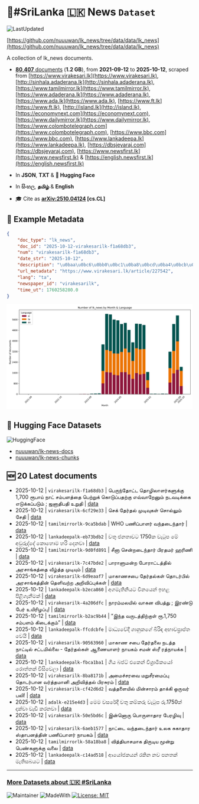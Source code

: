 # 📄#SriLanka 🇱🇰 News `Dataset`

![LastUpdated](https://img.shields.io/badge/last_updated-2025--10--12_14:16:13-green)

[https://github.com/nuuuwan/lk_news/tree/data/data/lk_news](https://github.com/nuuuwan/lk_news/tree/data/data/lk_news)

A collection of lk_news documents.

- [**80,407** documents](https://github.com/nuuuwan/lk_news/tree/data/data/lk_news) (**1.2 GB**), from **2021-09-12** to **2025-10-12**, scraped from [https://www.virakesari.lk](https://www.virakesari.lk), [http://sinhala.adaderana.lk](http://sinhala.adaderana.lk), [https://www.tamilmirror.lk](https://www.tamilmirror.lk), [https://www.adaderana.lk](https://www.adaderana.lk), [https://www.ada.lk](https://www.ada.lk), [https://www.ft.lk](https://www.ft.lk), [http://island.lk](http://island.lk), [https://economynext.com](https://economynext.com), [https://www.dailymirror.lk](https://www.dailymirror.lk), [https://www.colombotelegraph.com](https://www.colombotelegraph.com), [https://www.bbc.com](https://www.bbc.com), [https://www.lankadeepa.lk](https://www.lankadeepa.lk), [https://dbsjeyaraj.com](https://dbsjeyaraj.com), [https://www.newsfirst.lk](https://www.newsfirst.lk) & [https://english.newsfirst.lk](https://english.newsfirst.lk)

- In **JSON**, **TXT** & **🤗 Hugging Face**

- In **සිංහල**, **தமிழ்** & **English**

- 🎓 Cite as **[arXiv:2510.04124](https://arxiv.org/abs/2510.04124) [cs.CL]**

## 📝 Example Metadata

```json
{
    "doc_type": "lk_news",
    "doc_id": "2025-10-12-virakesarilk-f1a68db3",
    "num": "virakesarilk-f1a68db3",
    "date_str": "2025-10-12",
    "description": "\u0baa\u0bc6\u0bb0\u0bc1\u0ba8\u0bcd\u0ba4\u0bcb\u0b9f\u0bcd\u0b9f \u0ba4\u0bca\u0bb4\u0bbf\u0bb2\u0bbe\u0bb3\u0bb0\u0bcd\u0b95\u0bb3\u0bc1\u0b95\u0bcd\u0b95\u0bc1 1,700 \u0bb0\u0bc2\u0baa\u0bbe\u0baf\u0bcd \u0ba8\u0bbe\u0b9f\u0bcd \u0b9a\u0bae\u0bcd\u0baa\u0bb3\u0ba4\u0bcd\u0ba4\u0bc8 \u0baa\u0bc6\u0bb1\u0bcd\u0bb1\u0bc1\u0b95\u0bcd \u0b95\u0bca\u0b9f\u0bc1\u0baa\u0bcd\u0baa\u0ba4\u0bb1\u0bcd\u0b95\u0bc1 \u0b8e\u0bb5\u0bcd\u0bb5\u0bbe\u0bb1\u0bc7\u0ba9\u0bc1\u0bae\u0bcd \u0ba8\u0b9f\u0bb5\u0b9f\u0bbf\u0b95\u0bcd\u0b95\u0bc8 \u0b8e\u0b9f\u0bc1\u0b95\u0bcd\u0b95\u0baa\u0bcd\u0baa\u0b9f\u0bc1\u0bae\u0bcd ; \u0b9c\u0ba9\u0bbe\u0ba4\u0bbf\u0baa\u0ba4\u0bbf \u0b89\u0bb1\u0bc1\u0ba4\u0bbf",
    "url_metadata": "https://www.virakesari.lk/article/227542",
    "lang": "ta",
    "newspaper_id": "virakesarilk",
    "time_ut": 1760258280.0
}
```

![Chart](https://raw.githubusercontent.com/nuuuwan/lk_news/refs/heads/data/data/lk_news/docs_by_month_and_lang.png)

## 🤗 Hugging Face Datasets

![HuggingFace](https://img.shields.io/badge/-HuggingFace-FDEE21?style=for-the-badge&logo=HuggingFace)

- [nuuuwan/lk-news-docs](https://huggingface.co/datasets/nuuuwan/lk-news-docs)
- [nuuuwan/lk-news-chunks](https://huggingface.co/datasets/nuuuwan/lk-news-chunks)

## 🆕 20 Latest documents

- 2025-10-12 | `virakesarilk-f1a68db3` | பெருந்தோட்ட தொழிலாளர்களுக்கு 1,700 ரூபாய் நாட் சம்பளத்தை பெற்றுக் கொடுப்பதற்கு எவ்வாறேனும் நடவடிக்கை எடுக்கப்படும் ; ஜனாதிபதி உறுதி | [data](https://github.com/nuuuwan/lk_news/tree/data/data/lk_news/2020s/2025/2025-10-12-virakesarilk-f1a68db3)
- 2025-10-12 | `virakesarilk-6cf29e33` | செக் தேர்தல் முடிவுகள் சொல்லும் சேதி | [data](https://github.com/nuuuwan/lk_news/tree/data/data/lk_news/2020s/2025/2025-10-12-virakesarilk-6cf29e33)
- 2025-10-12 | `tamilmirrorlk-9ca5bdab` | WHO பணிப்பாளர்  வந்தடைந்தார் | [data](https://github.com/nuuuwan/lk_news/tree/data/data/lk_news/2020s/2025/2025-10-12-tamilmirrorlk-9ca5bdab)
- 2025-10-12 | `lankadeepalk-eb73bdb2` | වතු ජනතාවට 1750ක වැටුප මේ අවුරුද්දේ කොහොම හරි දෙනවා | [data](https://github.com/nuuuwan/lk_news/tree/data/data/lk_news/2020s/2025/2025-10-12-lankadeepalk-eb73bdb2)
- 2025-10-12 | `tamilmirrorlk-9d0fd891` | சீனா சென்றடைந்தார் பி​ரதமர் ஹரிணி | [data](https://github.com/nuuuwan/lk_news/tree/data/data/lk_news/2020s/2025/2025-10-12-tamilmirrorlk-9d0fd891)
- 2025-10-12 | `virakesarilk-7c47bde2` | பாராளுமன்ற போராட்டத்தில் அரசாங்கத்தை வீழ்த்த முடியும் | [data](https://github.com/nuuuwan/lk_news/tree/data/data/lk_news/2020s/2025/2025-10-12-virakesarilk-7c47bde2)
- 2025-10-12 | `virakesarilk-6d9eaaf7` | மாகாணசபை தேர்தல்கள் தொடர்பில் அரசாங்கத்தின் தெளிவற்ற அறிவிப்புக்கள் | [data](https://github.com/nuuuwan/lk_news/tree/data/data/lk_news/2020s/2025/2025-10-12-virakesarilk-6d9eaaf7)
- 2025-10-12 | `lankadeepalk-b2eca860` | අගමැතිනියට චීනයෙන් ඉහළ පිළිගැනීමක් | [data](https://github.com/nuuuwan/lk_news/tree/data/data/lk_news/2020s/2025/2025-10-12-lankadeepalk-b2eca860)
- 2025-10-12 | `virakesarilk-4a206dfc` | நாரம்மலயில் வாகன விபத்து ; இரண்டு பேர் உயிரிழப்பு! | [data](https://github.com/nuuuwan/lk_news/tree/data/data/lk_news/2020s/2025/2025-10-12-virakesarilk-4a206dfc)
- 2025-10-12 | `tamilmirrorlk-b2ac9b44` | ”இந்த வருடத்திற்குள் ரூ.1,750  சம்பளம் கிடைக்கும்” | [data](https://github.com/nuuuwan/lk_news/tree/data/data/lk_news/2020s/2025/2025-10-12-tamilmirrorlk-b2ac9b44)
- 2025-10-12 | `lankadeepalk-ffcdcbfe` | මාධ්‍යවේදී ශානුකගේ බිරිඳ අභාවප්‍රාප්ත වෙයි | [data](https://github.com/nuuuwan/lk_news/tree/data/data/lk_news/2020s/2025/2025-10-12-lankadeepalk-ffcdcbfe)
- 2025-10-12 | `virakesarilk-90563960` | மாகாண சபை தேர்தலை நடத்த நாட்டில் சட்டமில்லை - தேர்தல்கள் ஆணையாளர் நாயகம் சமன் ஸ்ரீ ரத்நாயக்க | [data](https://github.com/nuuuwan/lk_news/tree/data/data/lk_news/2020s/2025/2025-10-12-virakesarilk-90563960)
- 2025-10-12 | `lankadeepalk-fbca1ba1` | ගිය බජට් එකෙන්  විශ්‍රාමිකයෝ රොත්තක් විසිවෙලා | [data](https://github.com/nuuuwan/lk_news/tree/data/data/lk_news/2020s/2025/2025-10-12-lankadeepalk-fbca1ba1)
- 2025-10-12 | `virakesarilk-8ba8171b` | அமைச்சரவை மறுசீரமைப்பு தொடர்பான வர்த்தமானி அறிவித்தல் பிரசுரம் | [data](https://github.com/nuuuwan/lk_news/tree/data/data/lk_news/2020s/2025/2025-10-12-virakesarilk-8ba8171b)
- 2025-10-12 | `virakesarilk-cf42d6d2` | வத்தளையில் மின்சாரம் தாக்கி ஒருவர் பலி! | [data](https://github.com/nuuuwan/lk_news/tree/data/data/lk_news/2020s/2025/2025-10-12-virakesarilk-cf42d6d2)
- 2025-10-12 | `adalk-e215e4d3` | මෙම වසරේදී වතු කම්කරු වැටුප රු.1750ක් දක්වා වැඩි කරනවා | [data](https://github.com/nuuuwan/lk_news/tree/data/data/lk_news/2020s/2025/2025-10-12-adalk-e215e4d3)
- 2025-10-12 | `virakesarilk-50e5bd6c` | இன்னொரு பொருளாதார பேரழிவு | [data](https://github.com/nuuuwan/lk_news/tree/data/data/lk_news/2020s/2025/2025-10-12-virakesarilk-50e5bd6c)
- 2025-10-12 | `virakesarilk-6aeb1577` | நாட்டை வந்தடைந்தார் உலக சுகாதார ஸ்தாபனத்தின் பணிப்பாளர் நாயகம் | [data](https://github.com/nuuuwan/lk_news/tree/data/data/lk_news/2020s/2025/2025-10-12-virakesarilk-6aeb1577)
- 2025-10-12 | `tamilmirrorlk-58a18ba8` | வித்தியாசமாக திருடிய  மூன்று பெண்களுக்கு வலை | [data](https://github.com/nuuuwan/lk_news/tree/data/data/lk_news/2020s/2025/2025-10-12-tamilmirrorlk-58a18ba8)
- 2025-10-12 | `lankadeepalk-c14ad518` | ආයෝජකයන් රකින නව පනතක් මැතිසබයට | [data](https://github.com/nuuuwan/lk_news/tree/data/data/lk_news/2020s/2025/2025-10-12-lankadeepalk-c14ad518)

---

### [More Datasets about 🇱🇰 #SriLanka](https://github.com/nuuuwan/lk_datasets)

![Maintainer](https://img.shields.io/badge/maintainer-nuuuwan-red)
![MadeWith](https://img.shields.io/badge/made_with-python-blue)
[![License: MIT](https://img.shields.io/badge/License-MIT-yellow.svg)](https://opensource.org/licenses/MIT)
